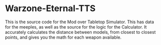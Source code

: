 # Warzone-Eternal-TTS
This is the source code for the Mod over Tabletop Simulator.
This has data for the meeples, as well as the source for the logic for the Calculator.
It accurately calculates the distance between models, from closest to closest points, and gives you 
the math for each weapon available.
